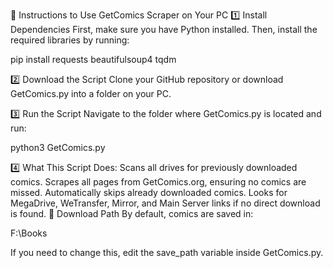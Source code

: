 📌 Instructions to Use GetComics Scraper on Your PC
1️⃣ Install Dependencies
First, make sure you have Python installed. Then, install the required libraries by running:

pip install requests beautifulsoup4 tqdm

2️⃣ Download the Script
Clone your GitHub repository or download GetComics.py into a folder on your PC.

3️⃣ Run the Script
Navigate to the folder where GetComics.py is located and run:


python3 GetComics.py

4️⃣ What This Script Does:
Scans all drives for previously downloaded comics.
Scrapes all pages from GetComics.org, ensuring no comics are missed.
Automatically skips already downloaded comics.
Looks for MegaDrive, WeTransfer, Mirror, and Main Server links if no direct download is found.
📂 Download Path
By default, comics are saved in:

F:\Books

If you need to change this, edit the save_path variable inside GetComics.py.

